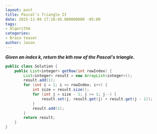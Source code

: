 ```yaml
---
layout: post
title: Pascal's Triangle II
date: 2015-11-09 17:18:45.000000000 -05:00
tags:
- Algorithm
categories:
- Brain teaser
author: Jason
---
```

<p><strong><em>Given an index k, return the kth row of the Pascal's triangle.</em></strong></p>


``` java
public class Solution {
    public List<integer> getRow(int rowIndex) {
        List<integer> result = new ArrayList<integer>();
        result.add(1);
        for (int i = 1; i <= rowIndex; i++) {
            int size = result.size();
            for (int j = size - 1; j >= 1; j--) {
                result.set(j, result.get(j) + result.get(j - 1));
            }
            result.add(1);
        }
        return result;
    }
}
```

